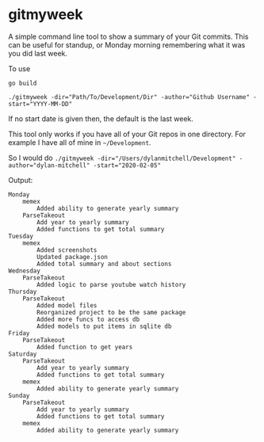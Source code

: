# gitmyweek

A simple command line tool to show a summary of your Git commits. This can be useful for standup, or Monday morning remembering what it was you did last week.

To use

`go build`

`./gitmyweek -dir="Path/To/Development/Dir" -author="Github Username" -start="YYYY-MM-DD"`

If no start date is given then, the default is the last week.

This tool only works if you have all of your Git repos in one directory. For example I have all of mine in `~/Development`.

So I would do `./gitmyweek -dir="/Users/dylanmitchell/Development" -author="dylan-mitchell" -start="2020-02-05"`

Output:

```
Monday
	memex
		Added ability to generate yearly summary
	ParseTakeout
		Add year to yearly summary
		Added functions to get total summary
Tuesday
	memex
		Added screenshots
		Updated package.json
		Added total summary and about sections
Wednesday
	ParseTakeout
		Added logic to parse youtube watch history
Thursday
	ParseTakeout
		Added model files
		Reorganized project to be the same package
		Added more funcs to access db
		Added models to put items in sqlite db
Friday
	ParseTakeout
		Added function to get years
Saturday
	ParseTakeout
		Add year to yearly summary
		Added functions to get total summary
	memex
		Added ability to generate yearly summary
Sunday
	ParseTakeout
		Add year to yearly summary
		Added functions to get total summary
	memex
		Added ability to generate yearly summary
```
